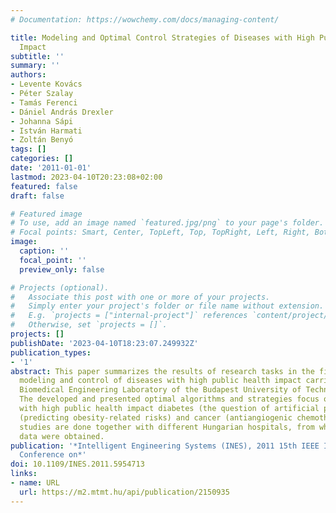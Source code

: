 ```yaml
---
# Documentation: https://wowchemy.com/docs/managing-content/

title: Modeling and Optimal Control Strategies of Diseases with High Public Health
  Impact
subtitle: ''
summary: ''
authors:
- Levente Kovács
- Péter Szalay
- Tamás Ferenci
- Dániel András Drexler
- Johanna Sápi
- István Harmati
- Zoltán Benyó
tags: []
categories: []
date: '2011-01-01'
lastmod: 2023-04-10T20:23:08+02:00
featured: false
draft: false

# Featured image
# To use, add an image named `featured.jpg/png` to your page's folder.
# Focal points: Smart, Center, TopLeft, Top, TopRight, Left, Right, BottomLeft, Bottom, BottomRight.
image:
  caption: ''
  focal_point: ''
  preview_only: false

# Projects (optional).
#   Associate this post with one or more of your projects.
#   Simply enter your project's folder or file name without extension.
#   E.g. `projects = ["internal-project"]` references `content/project/deep-learning/index.md`.
#   Otherwise, set `projects = []`.
projects: []
publishDate: '2023-04-10T18:23:07.249932Z'
publication_types:
- '1'
abstract: This paper summarizes the results of research tasks in the field of physiological
  modeling and control of diseases with high public health impact carried out by the
  Biomedical Engineering Laboratory of the Budapest University of Technology and Economics.
  The developed and presented optimal algorithms and strategies focus on three diseases
  with high public health impact diabetes (the question of artificial pancreas), obesity
  (predicting obesity-related risks) and cancer (antiangiogenic chemotherapy). The
  studies are done together with different Hungarian hospitals, from where measurement
  data were obtained.
publication: '*Intelligent Engineering Systems (INES), 2011 15th IEEE International
  Conference on*'
doi: 10.1109/INES.2011.5954713
links:
- name: URL
  url: https://m2.mtmt.hu/api/publication/2150935
---
```

